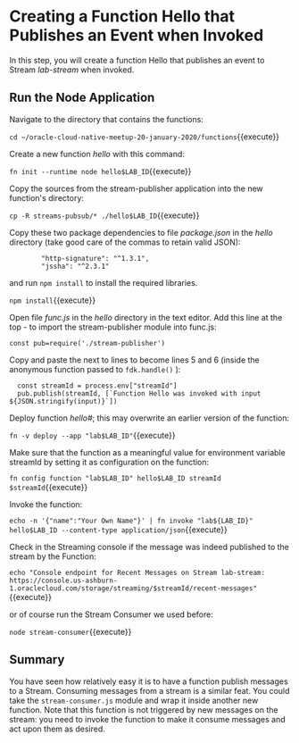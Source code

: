 # Creating a Function Hello that Publishes an Event when Invoked

In this step, you will create a function Hello that publishes an event to Stream *lab-stream* when invoked.

## Run the Node Application

Navigate to the directory that contains the functions:

`cd ~/oracle-cloud-native-meetup-20-january-2020/functions`{{execute}}

Create a new function *hello* with this command:

`fn init --runtime node hello$LAB_ID`{{execute}}

Copy the sources from the stream-publisher application into the new function's directory:

`cp -R streams-pubsub/* ./hello$LAB_ID`{{execute}}

Copy these two package dependencies to file *package.json* in the *hello* directory (take good care of the commas to retain valid JSON):

```
		"http-signature": "^1.3.1",
		"jssha": "^2.3.1"
```

and run `npm install` to install the required libraries.

`npm install`{{execute}} 

Open file *func.js* in the *hello* directory in the text editor. Add this line at the top - to import the stream-publisher module into func.js: 

`const pub=require('./stream-publisher')`

Copy and paste the next to lines to become lines 5 and 6 (inside the anonymous function passed to `fdk.handle()` ):
```
  const streamId = process.env["streamId"]
  pub.publish(streamId, [`Function Hello was invoked with input ${JSON.stringify(input)}`])
```

Deploy function *hello#*; this may overwrite an earlier version of the function:

`fn -v deploy --app "lab$LAB_ID"`{{execute}}

Make sure that the function as a meaningful value for environment variable streamId by setting it as configuration on the function:

`fn config function "lab$LAB_ID" hello$LAB_ID streamId $streamId`{{execute}}

Invoke the function:

`echo -n '{"name":"Your Own Name"}' | fn invoke "lab${LAB_ID}" hello$LAB_ID --content-type application/json`{{execute}}

Check in the Streaming console if the message was indeed published to the stream by the Function:

`echo "Console endpoint for Recent Messages on Stream lab-stream: https://console.us-ashburn-1.oraclecloud.com/storage/streaming/$streamId/recent-messages"`{{execute}}

or of course run the Stream Consumer we used before:

`node stream-consumer`{{execute}}

## Summary
You have seen how relatively easy it is to have a function publish messages to a Stream. Consuming messages from a stream is a similar feat. You could take the `stream-consumer.js` module and wrap it inside another new function. Note that this function is not triggered by new messages on the stream: you need to invoke the function to make it consume messages and act upon them as desired.
